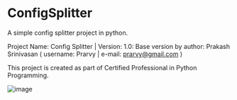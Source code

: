 # ConfigSplitter
A simple config splitter project in python.

Project Name: Config Splitter | Version: 1.0: Base version by author: Prakash Srinivasan ( username: Prarvy | e-mail: prarvy@gmail.com )

This project is created as part of Certified Professional in Python Programming.

![image](https://github.com/Prarvy/ConfigSplitter/assets/134375021/6bf7aa86-6bbd-4dde-bb68-eca4f9c8bc23)
